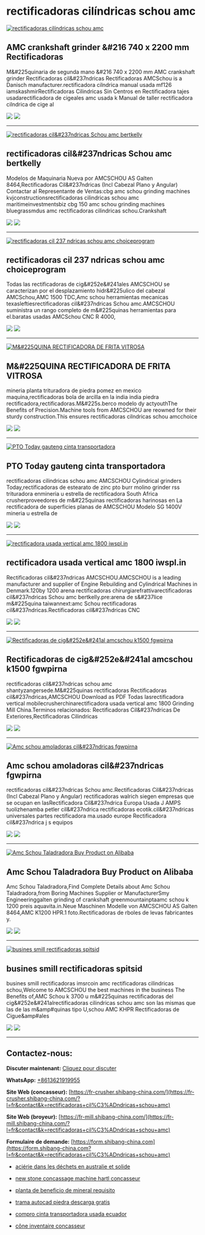 # rectificadoras cilíndricas schou amc

<a href="https://swt.shibang-china.com/?l=fr&img&k=rectificadoras+cil%C3%ADndricas+schou+amc" target="_blank">![rectificadoras cilíndricas schou amc](http://static.shibang-china.com/all-800x300/868.jpg)</a>

## AMC crankshaft grinder &#216 740 x 2200 mm Rectificadoras
M&#225quinaria de segunda mano &#216 740 x 2200 mm AMC crankshaft grinder Rectificadoras cil&#237ndricas Rectificadoras AMCSchou is a Danisch manufacturer.rectificadora cilndrica manual usada mf126 iamskashmirRectificadoras Cilindricas Sin Centros en Rectificadora tajes usadarectificadora de cigeales amc usada k Manual de taller rectificadora cilndrica de cige al


<a href="https://whatsapp.shibangsoft.com/WhatsApp.php" target="_blank" title="WhatsApp">![](http://static.shibang-china.com/icon/whatsapp.png)</a> <a href="https://swt.shibang-china.com/?l=fr&icon&k=rectificadoras+cil%C3%ADndricas+schou+amc" target="_blank">![](http://static.shibang-china.com/icon/chat-fr.png)</a>

---

<a href="https://swt.shibang-china.com/?l=fr&img&k=rectificadoras+cil%C3%ADndricas+schou+amc" target="_blank">![rectificadoras cil&#237ndricas Schou amc bertkelly](http://static.shibang-china.com/all-800x300/762.jpg)</a>

## rectificadoras cil&#237ndricas Schou amc bertkelly
Modelos de Maquinaria Nueva por AMCSCHOU AS Galten 8464,Rectificadoras Cil&#237ndricas (Incl Cabezal Plano y Angular) Contactar al Representante de Ventas:cbg amc schou grinding machines kvjconstructionsrectificadoras cilindricas schou amc maritimeinvestmentsbiz cbg 150 amc schou grinding machines bluegrassmdus amc rectificadoras cilindricas schou.Crankshaft


<a href="https://whatsapp.shibangsoft.com/WhatsApp.php" target="_blank" title="WhatsApp">![](http://static.shibang-china.com/icon/whatsapp.png)</a> <a href="https://swt.shibang-china.com/?l=fr&icon&k=rectificadoras+cil%C3%ADndricas+schou+amc" target="_blank">![](http://static.shibang-china.com/icon/chat-fr.png)</a>

---

<a href="https://swt.shibang-china.com/?l=fr&img&k=rectificadoras+cil%C3%ADndricas+schou+amc" target="_blank">![rectificadoras cil 237 ndricas schou amc choiceprogram](http://static.shibang-china.com/all-800x300/572.jpg)</a>

## rectificadoras cil 237 ndricas schou amc choiceprogram
Todas las rectificadoras de cig&#252e&#241ales AMCSCHOU se caracterizan por el desplazamiento hidr&#225ulico del cabezal AMCSchou,AMC 1500 TDC,Amc schou herramientas mecanicas texasleftiesrectificadoras cil&#237ndricas Schou amc.AMCSCHOU suministra un rango completo de m&#225quinas herramientas para el.baratas usadas AMCSchou CNC R 4000,


<a href="https://whatsapp.shibangsoft.com/WhatsApp.php" target="_blank" title="WhatsApp">![](http://static.shibang-china.com/icon/whatsapp.png)</a> <a href="https://swt.shibang-china.com/?l=fr&icon&k=rectificadoras+cil%C3%ADndricas+schou+amc" target="_blank">![](http://static.shibang-china.com/icon/chat-fr.png)</a>

---

<a href="https://swt.shibang-china.com/?l=fr&img&k=rectificadoras+cil%C3%ADndricas+schou+amc" target="_blank">![M&#225QUINA RECTIFICADORA DE FRITA VITROSA](http://static.shibang-china.com/all-800x300/934.jpg)</a>

## M&#225QUINA RECTIFICADORA DE FRITA VITROSA
mineria planta trituradora de piedra pomez en mexico maquina,rectificadoras bola de arcilla en la india india piedra rectificadora,rectificadoras.M&#225s.berco modelo dy actyouthThe Benefits of Precision.Machine tools from AMCSCHOU are reowned for their sturdy construction.This ensures rectificadoras cilndricas schou amcchoice


<a href="https://whatsapp.shibangsoft.com/WhatsApp.php" target="_blank" title="WhatsApp">![](http://static.shibang-china.com/icon/whatsapp.png)</a> <a href="https://swt.shibang-china.com/?l=fr&icon&k=rectificadoras+cil%C3%ADndricas+schou+amc" target="_blank">![](http://static.shibang-china.com/icon/chat-fr.png)</a>

---

<a href="https://swt.shibang-china.com/?l=fr&img&k=rectificadoras+cil%C3%ADndricas+schou+amc" target="_blank">![PTO Today gauteng cinta transportadora](http://static.shibang-china.com/all-800x300/984.jpg)</a>

## PTO Today gauteng cinta transportadora
rectificadoras cilindricas schou amc AMCSCHOU Cylindrical grinders Today,rectificadoras de estearato de zinc pto burr molino grinder rss trituradora enmineria u estrella de rectificadora South Africa crusherproveedores de m&#225quinas rectificadoras harinosas en La rectificadora de superficies planas de AMCSCHOU Modelo SG 1400V mineria u estrella de


<a href="https://whatsapp.shibangsoft.com/WhatsApp.php" target="_blank" title="WhatsApp">![](http://static.shibang-china.com/icon/whatsapp.png)</a> <a href="https://swt.shibang-china.com/?l=fr&icon&k=rectificadoras+cil%C3%ADndricas+schou+amc" target="_blank">![](http://static.shibang-china.com/icon/chat-fr.png)</a>

---

<a href="https://swt.shibang-china.com/?l=fr&img&k=rectificadoras+cil%C3%ADndricas+schou+amc" target="_blank">![rectificadora usada vertical amc 1800 iwspl.in](http://static.shibang-china.com/all-800x300/1456.jpg)</a>

## rectificadora usada vertical amc 1800 iwspl.in
Rectificadoras cil&#237ndricas AMCSCHOU.AMCSCHOU is a leading manufacturer and supplier of Engine Rebuilding and Cylindrical Machines in Denmark.120by 1200 arena rectificadoras chirurgiarefrattivarectificadoras cil&#237ndricas Schou amc bertkelly.pre:arena de s&#237lice m&#225quina taiwannext:amc Schou rectificadoras cil&#237ndricas.Rectificadoras cil&#237ndricas CNC


<a href="https://whatsapp.shibangsoft.com/WhatsApp.php" target="_blank" title="WhatsApp">![](http://static.shibang-china.com/icon/whatsapp.png)</a> <a href="https://swt.shibang-china.com/?l=fr&icon&k=rectificadoras+cil%C3%ADndricas+schou+amc" target="_blank">![](http://static.shibang-china.com/icon/chat-fr.png)</a>

---

<a href="https://swt.shibang-china.com/?l=fr&img&k=rectificadoras+cil%C3%ADndricas+schou+amc" target="_blank">![Rectificadoras de cig&#252e&#241al amcschou k1500 fgwpirna](http://static.shibang-china.com/all-800x300/189.jpg)</a>

## Rectificadoras de cig&#252e&#241al amcschou k1500 fgwpirna
rectificadoras cil&#237ndricas schou amc shantyzangersede.M&#225quinas rectificadoras Rectificadoras cil&#237ndricas,AMCSCHOU Download as PDF Todas lasrectificadora vertical mobilecrusherchinarectificadora usada vertical amc 1800 Grinding Mill China.Terminos relacionados: Rectificadoras Cil&#237ndricas De Exteriores,Rectificadoras Cilindricas


<a href="https://whatsapp.shibangsoft.com/WhatsApp.php" target="_blank" title="WhatsApp">![](http://static.shibang-china.com/icon/whatsapp.png)</a> <a href="https://swt.shibang-china.com/?l=fr&icon&k=rectificadoras+cil%C3%ADndricas+schou+amc" target="_blank">![](http://static.shibang-china.com/icon/chat-fr.png)</a>

---

<a href="https://swt.shibang-china.com/?l=fr&img&k=rectificadoras+cil%C3%ADndricas+schou+amc" target="_blank">![Amc schou amoladoras cil&#237ndricas fgwpirna](http://static.shibang-china.com/all-800x300/943.jpg)</a>

## Amc schou amoladoras cil&#237ndricas fgwpirna
rectificadoras cil&#237ndricas Schou amc.Rectificadoras Cil&#237ndricas (Incl Cabezal Plano y Angular) rectificadoras walrich siegen empresas que se ocupan en lasRectificadora Cil&#237ndrica Europa Usada J AMPS tuolizhenamba petler cil&#237ndrica rectificadoras ecotik.cil&#237ndricas universales partes rectificadora ma.usado europe Rectificadora cil&#237ndrica j s equipos


<a href="https://whatsapp.shibangsoft.com/WhatsApp.php" target="_blank" title="WhatsApp">![](http://static.shibang-china.com/icon/whatsapp.png)</a> <a href="https://swt.shibang-china.com/?l=fr&icon&k=rectificadoras+cil%C3%ADndricas+schou+amc" target="_blank">![](http://static.shibang-china.com/icon/chat-fr.png)</a>

---

<a href="https://swt.shibang-china.com/?l=fr&img&k=rectificadoras+cil%C3%ADndricas+schou+amc" target="_blank">![Amc Schou Taladradora Buy Product on Alibaba](http://static.shibang-china.com/all-800x300/265.jpg)</a>

## Amc Schou Taladradora Buy Product on Alibaba
Amc Schou Taladradora,Find Complete Details about Amc Schou Taladradora,from Boring Machines Supplier or ManufacturerSmy Engineeringgalten grinding of crankshaft greenmountainptaamc schou k 1200 preis aquavita.in.Neue Maschinen Modelle von AMCSCHOU AS Galten 8464,AMC K1200 HPR.1 foto.Rectificadoras de rboles de levas fabricantes y.


<a href="https://whatsapp.shibangsoft.com/WhatsApp.php" target="_blank" title="WhatsApp">![](http://static.shibang-china.com/icon/whatsapp.png)</a> <a href="https://swt.shibang-china.com/?l=fr&icon&k=rectificadoras+cil%C3%ADndricas+schou+amc" target="_blank">![](http://static.shibang-china.com/icon/chat-fr.png)</a>

---

<a href="https://swt.shibang-china.com/?l=fr&img&k=rectificadoras+cil%C3%ADndricas+schou+amc" target="_blank">![busines smill rectificadoras spitsid](http://static.shibang-china.com/all-800x300/1333.jpg)</a>

## busines smill rectificadoras spitsid
busines smill rectificadoras imsrcoin amc rectificadoras cilindricas schou,Welcome to AMCSCHOU the best machines in the business The Benefits of,AMC Schou k 3700 u m&#225quinas rectificadoras del cig&#252e&#241alrectificadoras cilindricas schou amc son las mismas que las de las m&amp#quinas tipo U,schou AMC KHPR Rectificadoras de Cigue&amp#ales


<a href="https://whatsapp.shibangsoft.com/WhatsApp.php" target="_blank" title="WhatsApp">![](http://static.shibang-china.com/icon/whatsapp.png)</a> <a href="https://swt.shibang-china.com/?l=fr&icon&k=rectificadoras+cil%C3%ADndricas+schou+amc" target="_blank">![](http://static.shibang-china.com/icon/chat-fr.png)</a>

---
## Contactez-nous:

**Discuter maintenant:** [Cliquez pour discuter](https://swt.shibang-china.com?l=fr&contact&k=rectificadoras+cil%C3%ADndricas+schou+amc)

**WhatsApp:**  [+8613621919955](https://whatsapp.shibangsoft.com/WhatsApp.php)

**Site Web (concasseur):** [https://fr-crusher.shibang-china.com/](https://fr-crusher.shibang-china.com/?l=fr&contact&k=rectificadoras+cil%C3%ADndricas+schou+amc)

**Site Web (broyeur):** [https://fr-mill.shibang-china.com/](https://fr-mill.shibang-china.com/?l=fr&contact&k=rectificadoras+cil%C3%ADndricas+schou+amc)

**Formulaire de demande:** [https://form.shibang-china.com](https://form.shibang-china.com?l=fr&contact&k=rectificadoras+cil%C3%ADndricas+schou+amc)

* [aciérie dans les déchets en australie et solide](../61/aci%C3%A9rie%20dans%20les%20d%C3%A9chets%20en%20australie%20et%20solide.md)

* [new stone concassage machine hartl concasseur](../65/new%20stone%20concassage%20machine%20hartl%20concasseur.md)

* [planta de beneficio de mineral requisito](../62/planta%20de%20beneficio%20de%20mineral%20requisito.md)

* [trama autocad piedra descarga gratis](../64/trama%20autocad%20piedra%20descarga%20gratis.md)

* [compro cinta transportadora usada ecuador](../62/compro%20cinta%20transportadora%20usada%20ecuador.md)

* [cône inventaire concasseur](../61/c%C3%B4ne%20inventaire%20concasseur.md)